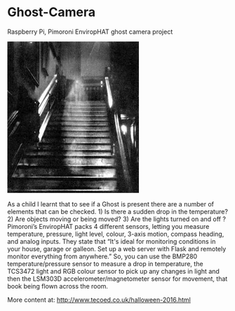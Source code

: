 # Ghost-Camera
Raspberry Pi, Pimoroni EnviropHAT ghost camera project

![](images/Brown_lady.jpg)

As a child I learnt that to see if  a Ghost is present there are a number of elements that can be checked. 1) Is there a sudden drop in the temperature? 2) Are objects moving or being moved? 3) Are the lights turned on and off ? 
​Pimoroni’s EnviropHAT packs 4 different sensors, letting you measure temperature, pressure, light level, colour, 3-axis motion, compass heading, and analog inputs. They state that “It's ideal for monitoring conditions in your house, garage or galleon. Set up a web server with Flask and remotely monitor everything from anywhere.”
So, you can use the BMP280 temperature/pressure sensor to measure a drop in temperature, the TCS3472 light and RGB colour sensor to pick up any changes in light and then the LSM303D accelerometer/magnetometer sensor for movement, that book being flown across the room.

More content at: http://www.tecoed.co.uk/halloween-2016.html
